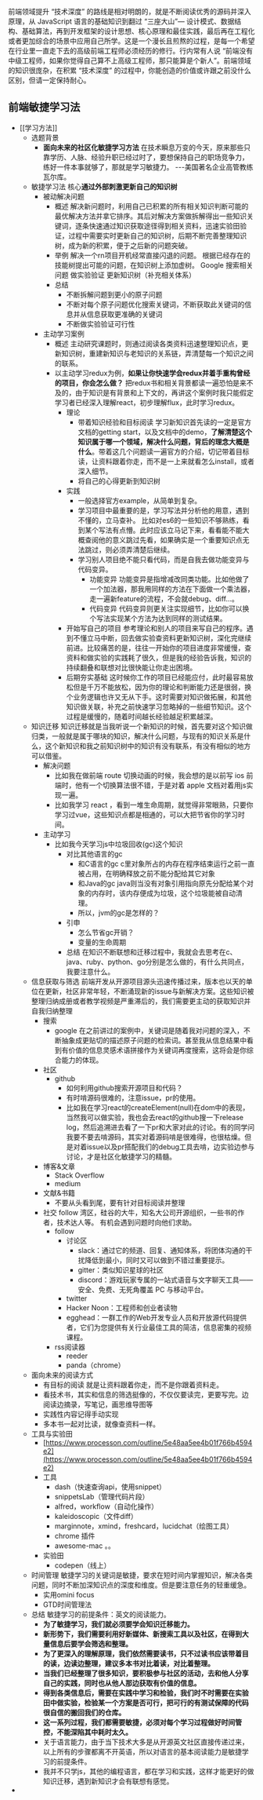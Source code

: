 前端领域提升 “技术深度” 的路线是相对明朗的，就是不断阅读优秀的源码并深入原理，从 JavaScript 语言的基础知识到翻过 “三座大山”— 设计模式、数据结构、基础算法，再到开发框架的设计思想、核心原理和最佳实践，最后再在工程化或者更加综合的场景中应用自己所学。这是一个漫长且煎熬的过程，是每一个希望在行业里一直走下去的高级前端工程师必须经历的修行。行内常有人说 “前端没有中级工程师，如果你觉得自己算不上高级工程师，那只能算是个新人”。前端领域的知识很庞杂，在积累 “技术深度” 的过程中，你能创造的价值或许跟之前没什么区别，但请一定保持耐心。

## 前端敏捷学习法


- [[学习方法]]
    - 选题背景
        - **面向未来的社区化敏捷学习方法**
        在技术瞬息万变的今天，原来那些只靠学历、人脉、经验升职已经过时了，要想保持自己的职场竞争力，练好一件本事就够了，那就是学习敏捷力。 ---美国著名企业高管教练瓦尔库。
    - 敏捷学习法
    核心**通过外部刺激更新自己的知识树**
        - 被动解决问题
            - 概述
            解决新问题时，利用自己已积累的所有相关知识判断可能的最优解决方法并拿它排序。其后对解决方案做拆解得出一些知识关键词，逐条快速通过知识获取途径得到相关资料，迅速实验田验证，过程中需要实时更新自己的知识树，后期不断完善整理知识树，成为新的积累，便于之后新的问题突破。
            - 举例
            解决一个rn项目开机经常直接闪退的问题。
            根据已经存在的技能树提出可能的问题，在知识树上添加虚树。
            Google 搜索相关问题
            做实验验证
            更新知识树（补充相关体系）
            - 总结
                - 不断拆解问题到更小的原子问题
                - 不断对每个原子问题优化搜索关键词，不断获取此关键词的信息并从信息获取更准确的关键词
                - 不断做实验验证可行性
        - 主动学习案例
            - 概述
            主动研究课题时，则通过阅读各类资料迅速整理知识点，更新知识树，重建新知识与老知识的关系链，弄清楚每一个知识之间的联系。
            - 以主动学习redux为例，**如果让你快速学会redux并着手重构曾经的项目，你会怎么做？**
            把redux书和相关背景都读一遍恐怕是来不及的，由于知识是有背景和上下文的，再讲这个案例时我只能假定学习者已经深入理解react，初步理解flux，此时学习redux。
                - 理论
                    - 带着知识经验和目标阅读
                    学习新知识首先读的一定是官方文档的getting start，以及文档中的demo，**了解清楚这个知识属于哪一个领域，解决什么问题，背后的理念大概是什么**。带着这几个问题读一遍官方的介绍，切记带着目标读，让资料跟着你走，而不是一上来就看怎么install，或者深入细节。
                    - 将自己的心得更新到知识树
                - 实践
                    - 一般选择官方example，从简单到复杂。
                    - 学习项目中最重要的是，学习写法并分析他的用意，遇到不懂的，立马查补。
                    比如对es6的一些知识不够熟练，看到某个写法有点懵。此时应该立马记下来，看看能不能大概查阅他的意义跳过先看，如果确实是一个重要知识点无法跳过，则必须弄清楚后继续。
                    - 学习别人项目绝不能只看代码，而是自我去做功能变异与代码变异。
                        - 功能变异
                        功能变异是指增减改同类功能。比如他做了一个加法器，那我用同样的方法在下面做一个乘法器，走一遍新feature的流程，不会就debug、diff...。
                        - 代码变异
                        代码变异则更关注实现细节，比如你可以换个写法实现某个方法为达到同样的测试结果。
                - 开始写自己的项目
                参考理论和别人的项目来写自己的程序。遇到不懂立马中断，回去做实验查资料更新知识树，深化完继续前进。比较痛苦的是，往往一开始你的项目进度非常缓慢，查资料和做实验的实践耗了很久，但是我的经验告诉我，知识的持续翻叠和联想对比很快能让你走出困境。
                - 后期夯实基础
                这时候你工作的项目已经能应付，此时最容易放松但是千万不能放松，因为你的理论和判断能力还是很弱，换个业务逻辑也许又无从下手。这时需要对知识做拓展，和其他知识做关联，补充之前快速学习忽略掉的一些细节知识。这个过程是缓慢的，随着时间越长经验越足积累越深。
    - 知识迁移
    知识迁移就是当我听说一个新知识的时候，首先要对这个知识做归类，一般就是属于哪块的知识，解决什么问题，与现有的知识关系是什么，这个新知识和我之前知识树中的知识有没有联系，有没有相似的地方可以借鉴。
        - 解决问题
            - 比如我在做前端 route 切换动画的时候，我会想的是以前写 ios 前端时，他有一个切换算法很不错，于是对着 apple 文档对着用js实现一遍。
            - 比如我学习 react ，看到一堆生命周期，就觉得非常眼熟，只要你学习过vue，这些知识点都是相通的，可以大把节省你的学习时间。
        - 主动学习
            - 比如我今天学习js中垃圾回收(gc)这个知识
                - 对比其他语言的gc
                    - 和C语言的gc
                    c里对象所占的内存在程序结束运行之前一直被占用，在明确释放之前不能分配给其它对象
                    - 和Java的gc
                    java则当没有对象引用指向原先分配给某个对象的内存时，该内存便成为垃圾，这个垃圾能被自动清理。
                    - 所以，jvm的gc是怎样的？
                - 引申
                    - 怎么节省gc开销？
                    - 变量的生命周期
                - 总结
                在知识不断联想和迁移过程中，我就会去思考在c、java、ruby、python、go分别是怎么做的，有什么共同点，我要注意什么。
    - 信息获取与筛选
    前端开发从开源项目源头迅速传播过来，版本也以天的单位在更新，社区非常年轻，不断涌现新的issue与新解决方案。这些知识被整理归纳成册或者教学视频是严重滞后的，我们需要更主动的获取知识并自我归纳整理
        - 搜索
            - google
            在之前讲过的案例中，关键词是随着我对问题的深入，不断抽象成更贴切的描述原子问题的检索词。甚至我从信息结果中看到有价值的信息灵感术语拼接作为关键词再度搜索，这将会是你综合能力的体现。
        - 社区
            - github
                - 如何利用github搜索开源项目和代码？
                - 有时啃源码很难的，注意issue，pr的使用。
                - 比如我在学习react的createElement(null)在dom中的表现，当然我可以做实验，我也会去react的github搜一下release log，然后追溯进去看了一下pr和大家对此的讨论。有的同学问我要不要去啃源码，其实对着源码啃是很难得，也很枯燥。但是对着issue以及pr搭配我们的debug工具去啃，边实验边参与讨论，才是社区化敏捷学习的精髓。
        - 博客&文章
            - Stack Overflow
            - medium
        - 文献&书籍
            - 不要从头看到尾，要有针对目标阅读并整理
        - 社交
        follow 湾区，硅谷的大牛，知名大公司开源组织，一些书的作者，技术达人等。
        有机会遇到问题时向他们求助。
            - follow
                - 讨论区
                    - slack：通过它的频道、回复、通知体系，将团体沟通的干扰降低到最小，同时又可以做到不错过重要提示。
                    - gitter：类似知识星球的社区
                    - discord：游戏玩家专属的一站式语音与文字聊天工具——安全、免费、无死角覆盖 PC 与移动平台。
                - twitter
                - Hacker Noon：工程师和创业者读物
                - egghead：一群工作的Web开发专业人员和开放源代码提供者，它们为您提供有关行业最佳工具的简洁，信息密集的视频课程。
            - rss阅读器
                - reeder
                - panda（chrome）
    - 面向未来的阅读方式
        - 有目标的阅读
        就是让资料跟着你走，而不是你跟着资料走。
        - 看技术书，其实和信息的筛选挺像的，不仅仅要读完，更要写完。边阅读边摘录，写笔记，画思维导图等
        - 实践性内容记得手动实现
        - 多本书一起对比读，就像查资料一样。
    - 工具与实验田
        - [https://www.processon.com/outline/5e48aa5ee4b01f766b4594e2](https://www.processon.com/outline/5e48aa5ee4b01f766b4594e2)
        - 工具
            - dash（快速查询api，使用snippet）
            - snippetsLab（管理代码片段）
            - alfred，workflow（自动化操作）
            - kaleidoscopic（文件diff）
            - marginnote，xmind，freshcard，lucidchat（绘图工具）
            - chrome 插件
            - awesome-mac 。。
        - 实验田
            - codepen（线上）
    - 时间管理
    敏捷学习的关键词是敏捷，要求在短时间内掌握知识，解决各类问题，同时不断加深知识点的深度和维度。但是要注意任务的轻重缓急。
        - 实用omini focus
        - GTD时间管理法
    - 总结
    敏捷学习的前提条件：英文的阅读能力。
        - **为了敏捷学习，我们就必须要学会知识迁移能力。**
        - **新形势下，我们需要利用好新媒体、新搜索工具以及社区，在得到大量信息后要学会筛选和整理。**
        - **为了更深入的理解原理，我们依然需要读书，只不过读书应该带着目的读，边读边整理，建议多本书对比着读，对比着整理。**
        - **当我们已经整理了很多知识，要积极参与社区的活动，去和他人分享自己的实践，同时也从他人那边获取有价值的信息。**
        - **得到各类信息后，需要在实践中学习和检验，我们时不时需要在实验田中做实验，检验某一个方案是否可行，把可行的有测试保障的代码很自信的搬回我们的仓库。**
        - **这一系列过程，我们都需要敏捷，必须对每个学习过程做好时间管控，不能深陷其中耗时太久。**
        - 关于语言能力，由于当下技术大多是从开源英文社区直接传递过来，以上所有的步骤都离不开英语，所以对语言的基本阅读能力是敏捷学习的前提条件。
        - 我并不只学js，其他的编程语言，都在学习和实践，这样才能更好的做知识迁移，遇到新知识才会有联想有感觉。
-